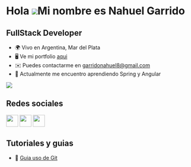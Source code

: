 Hola ![](https://user-images.githubusercontent.com/18350557/176309783-0785949b-9127-417c-8b55-ab5a4333674e.gif)Mi nombre es Nahuel Garrido
======================================================================================================================================
FullStack Developer 
---------------------------------------

* 🌍  Vivo en Argentina, Mar del Plata
* 🖥️  Ve mi portfolio [aqui](https://nahuelgarrido.com.ar/)
* ✉️  Puedes contactarme en [garridonahuel8@gmail.com](mailto:garridonahuel8@gmail.com)
* 🧠  Actualmente me encuentro aprendiendo Spring y Angular

<img src="https://www.projectuntethered.com/wp-content/uploads/2022/02/best-budget-laptops-for-working-from-home-or-remotely-2022.jpg" style="max-width: 100%; display: inline-block;" />


## Redes sociales

<p align="left"> <a href="https://discord.com/users/Nahuu#5145" target="_blank" rel="noreferrer"><img src="https://raw.githubusercontent.com/danielcranney/readme-generator/main/public/icons/socials/discord.svg" width="32" height="32" /></a> <a href="https://www.github.com/nahugarrido" target="_blank" rel="noreferrer"><img src="https://raw.githubusercontent.com/danielcranney/readme-generator/main/public/icons/socials/github.svg" width="32" height="32" /></a> <a href="https://www.linkedin.com/in/nahuel-garrido-b585b6226/" target="_blank" rel="noreferrer"><img src="https://raw.githubusercontent.com/danielcranney/readme-generator/main/public/icons/socials/linkedin.svg" width="32" height="32" /></a></p>

## Tutoriales y guias

* 🐒 <a href="https://github.com/nahugarrido/guia-git">Guia uso de Git</a>
